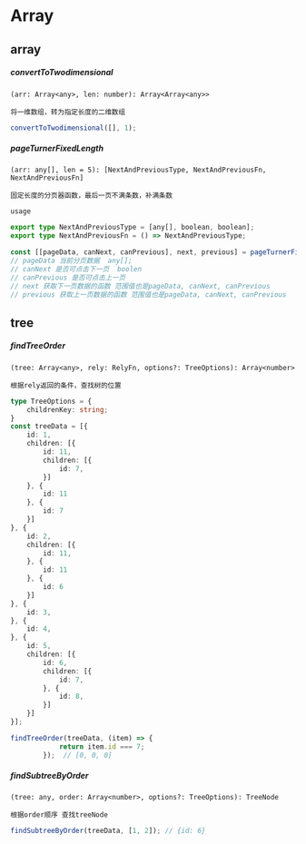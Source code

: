 # Array

## array

##### convertToTwodimensional 

``(arr: Array<any>, len: number): Array<Array<any>>``

`将一维数组，转为指定长度的二维数组`

```typescript
convertToTwodimensional([], 1);
```

##### pageTurnerFixedLength

`(arr: any[], len = 5): [NextAndPreviousType, NextAndPreviousFn, NextAndPreviousFn]`

`固定长度的分页器函数，最后一页不满条数，补满条数`

`usage`

```typescript
export type NextAndPreviousType = [any[], boolean, boolean];
export type NextAndPreviousFn = () => NextAndPreviousType;

const [[pageData, canNext, canPrevious], next, previous] = pageTurnerFixedLength(rows, 5);
// pageData 当前分页数据  any[];
// canNext 是否可点击下一页  boolen
// canPrevious 是否可点击上一页
// next 获取下一页数据的函数 范围值也是pageData, canNext, canPrevious
// previous 获取上一页数据的函数 范围值也是pageData, canNext, canPrevious
```

## tree

##### findTreeOrder

`(tree: Array<any>, rely: RelyFn, options?: TreeOptions): Array<number>`

`根据rely返回的条件，查找树的位置`

```typescript
type TreeOptions = {
	childrenKey: string;
}
const treeData = [{
	id: 1,
	children: [{
		id: 11,
		children: [{
			id: 7,
		}]
	}, {
		id: 11
	}, {
		id: 7
	}]
}, {
	id: 2,
	children: [{
		id: 11,
	}, {
		id: 11
	}, {
		id: 6
	}]
}, {
	id: 3,
}, {
	id: 4,
}, {
	id: 5,
	children: [{
		id: 6,
		children: [{
			id: 7,
		}, {
			id: 8,
		}]
	}]
}];

findTreeOrder(treeData, (item) => {
			return item.id === 7;
		});  // [0, 0, 0]
```

##### findSubtreeByOrder

`(tree: any, order: Array<number>, options?: TreeOptions): TreeNode`

`根据order顺序 查找treeNode`

```typescript
findSubtreeByOrder(treeData, [1, 2]); // {id: 6}
```

